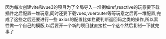 因为每次创建vite和vue3的项目为了全局导入一堆例如ref,reactive的玩意要下载插件之后配置一堆玩意,同时还要下载vuex,vuerouter等等玩意之后再一堆配置,完成了这些之后还要进行一些
axios的配置比如拦截判断返回码之类的操作,所以索性做一个自己的模版,以后要开一个新的项目就直接拉一个这个然后复制一下就完事了